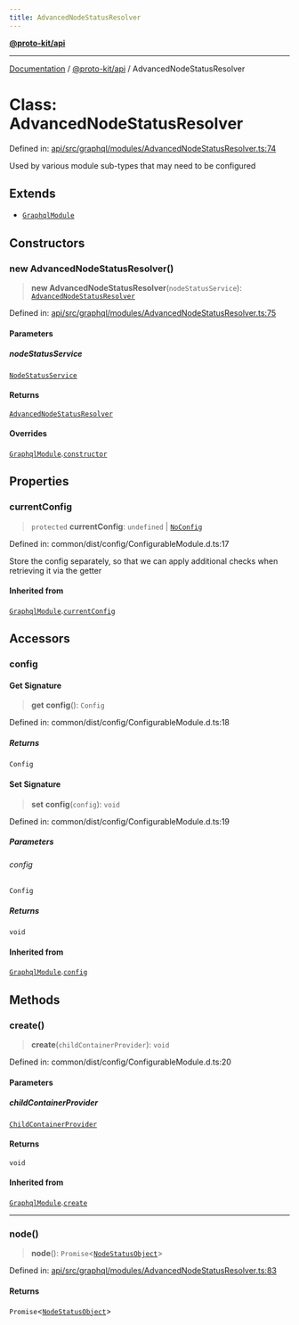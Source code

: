 ```yaml
---
title: AdvancedNodeStatusResolver
---
```


[**@proto-kit/api**](../README.md)

***

[Documentation](../../../README.md) / [@proto-kit/api](../README.md) / AdvancedNodeStatusResolver

# Class: AdvancedNodeStatusResolver

Defined in: [api/src/graphql/modules/AdvancedNodeStatusResolver.ts:74](https://github.com/proto-kit/framework/blob/28efa802e3737fc3b77339148b307ef7246f3ef1/packages/api/src/graphql/modules/AdvancedNodeStatusResolver.ts#L74)

Used by various module sub-types that may need to be configured

## Extends

- [`GraphqlModule`](GraphqlModule.md)

## Constructors

### new AdvancedNodeStatusResolver()

> **new AdvancedNodeStatusResolver**(`nodeStatusService`): [`AdvancedNodeStatusResolver`](AdvancedNodeStatusResolver.md)

Defined in: [api/src/graphql/modules/AdvancedNodeStatusResolver.ts:75](https://github.com/proto-kit/framework/blob/28efa802e3737fc3b77339148b307ef7246f3ef1/packages/api/src/graphql/modules/AdvancedNodeStatusResolver.ts#L75)

#### Parameters

##### nodeStatusService

[`NodeStatusService`](NodeStatusService.md)

#### Returns

[`AdvancedNodeStatusResolver`](AdvancedNodeStatusResolver.md)

#### Overrides

[`GraphqlModule`](GraphqlModule.md).[`constructor`](GraphqlModule.md#constructors)

## Properties

### currentConfig

> `protected` **currentConfig**: `undefined` \| [`NoConfig`](../../common/type-aliases/NoConfig.md)

Defined in: common/dist/config/ConfigurableModule.d.ts:17

Store the config separately, so that we can apply additional
checks when retrieving it via the getter

#### Inherited from

[`GraphqlModule`](GraphqlModule.md).[`currentConfig`](GraphqlModule.md#currentconfig)

## Accessors

### config

#### Get Signature

> **get** **config**(): `Config`

Defined in: common/dist/config/ConfigurableModule.d.ts:18

##### Returns

`Config`

#### Set Signature

> **set** **config**(`config`): `void`

Defined in: common/dist/config/ConfigurableModule.d.ts:19

##### Parameters

###### config

`Config`

##### Returns

`void`

#### Inherited from

[`GraphqlModule`](GraphqlModule.md).[`config`](GraphqlModule.md#config)

## Methods

### create()

> **create**(`childContainerProvider`): `void`

Defined in: common/dist/config/ConfigurableModule.d.ts:20

#### Parameters

##### childContainerProvider

[`ChildContainerProvider`](../../common/interfaces/ChildContainerProvider.md)

#### Returns

`void`

#### Inherited from

[`GraphqlModule`](GraphqlModule.md).[`create`](GraphqlModule.md#create)

***

### node()

> **node**(): `Promise`\<[`NodeStatusObject`](NodeStatusObject.md)\>

Defined in: [api/src/graphql/modules/AdvancedNodeStatusResolver.ts:83](https://github.com/proto-kit/framework/blob/28efa802e3737fc3b77339148b307ef7246f3ef1/packages/api/src/graphql/modules/AdvancedNodeStatusResolver.ts#L83)

#### Returns

`Promise`\<[`NodeStatusObject`](NodeStatusObject.md)\>
